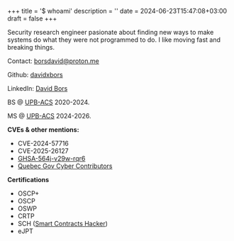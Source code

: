 +++
title = '$ whoami'
description = ''
date = 2024-06-23T15:47:08+03:00
draft = false 
+++

Security research engineer pasionate about finding new ways to make systems do what they were not programmed to do.
I like moving fast and breaking things.

Contact: [borsdavid@proton.me](mailto:borsdavid@proton.me)

Github: [davidxbors](https://github.com/davidxbors)

LinkedIn: [David Bors](https://www.linkedin.com/in/davidxbors/)

BS @ [UPB-ACS](https://acs.pub.ro/en/) 2020-2024.

MS @ [UPB-ACS](https://acs.pub.ro/en/) 2024-2026.

**CVEs & other mentions:**

* CVE-2024-57716
* CVE-2025-26127
* [GHSA-564j-v29w-rqr6](https://github.com/khoj-ai/khoj/security/advisories/GHSA-564j-v29w-rqr6)
* [Quebec Gov Cyber Contributors](https://www.cyber.gouv.qc.ca/en/report/contributors)

**Certifications**

* OSCP+
* OSCP
* OSWP
* CRTP
* SCH ([Smart Contracts Hacker](https://smartcontractshacking.com/))
* eJPT

